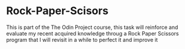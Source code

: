 # Rock-Paper-Scisors 
This is part of the The Odin Project course, this task will reinforce and evaluate my
recent acquired knowledge throug a Rock Paper Scissors program that I will revisit in a while
to perfect it and improve it